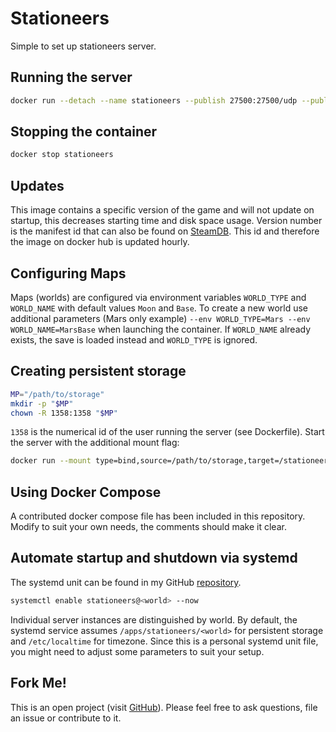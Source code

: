 # Stationeers
Simple to set up stationeers server.

## Running the server
```bash
docker run --detach --name stationeers --publish 27500:27500/udp --publish 27015:27015/udp hetsh/stationeers
```

## Stopping the container
```bash
docker stop stationeers
```

## Updates
This image contains a specific version of the game and will not update on startup, this decreases starting time and disk space usage. Version number is the manifest id that can also be found on [SteamDB](https://steamdb.info/depot/600762/). This id and therefore the image on docker hub is updated hourly.

## Configuring Maps
Maps (worlds) are configured via environment variables `WORLD_TYPE` and `WORLD_NAME` with default values `Moon` and `Base`.
To create a new world use additional parameters (Mars only example) `--env WORLD_TYPE=Mars --env WORLD_NAME=MarsBase` when launching the container.
If `WORLD_NAME` already exists, the save is loaded instead and `WORLD_TYPE` is ignored.

## Creating persistent storage
```bash
MP="/path/to/storage"
mkdir -p "$MP"
chown -R 1358:1358 "$MP"
```
`1358` is the numerical id of the user running the server (see Dockerfile).
Start the server with the additional mount flag:
```bash
docker run --mount type=bind,source=/path/to/storage,target=/stationeers ...
```

## Using Docker Compose
A contributed docker compose file has been included in this repository.  Modify to suit your own needs, the comments should make it clear.

## Automate startup and shutdown via systemd
The systemd unit can be found in my GitHub [repository](https://github.com/Hetsh/docker-stationeers).
```bash
systemctl enable stationeers@<world> --now
```
Individual server instances are distinguished by world.
By default, the systemd service assumes `/apps/stationeers/<world>` for persistent storage and `/etc/localtime` for timezone.
Since this is a personal systemd unit file, you might need to adjust some parameters to suit your setup.

## Fork Me!
This is an open project (visit [GitHub](https://github.com/Hetsh/docker-stationeers)).
Please feel free to ask questions, file an issue or contribute to it.

